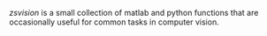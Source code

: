 *zsvision* is a small collection of matlab and python functions that are occasionally useful for common tasks in computer vision.
